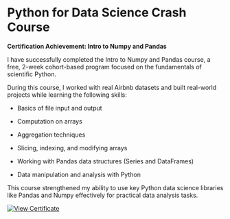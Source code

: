 # Python for Data Science Crash Course

**Certification Achievement: Intro to Numpy and Pandas**

I have successfully completed the Intro to Numpy and Pandas course, a free, 2-week cohort-based program focused on the fundamentals of scientific Python.

During this course, I worked with real Airbnb datasets and built real-world projects while learning the following skills:

- Basics of file input and output

- Computation on arrays

- Aggregation techniques

- Slicing, indexing, and modifying arrays

- Working with Pandas data structures (Series and DataFrames)

- Data manipulation and analysis with Python

This course strengthened my ability to use key Python data science libraries like Pandas and Numpy effectively for practical data analysis tasks.

[![View Certificate](https://img.shields.io/badge/Certification-View-blue)](https://www.credential.net/933d5cf4-6647-4789-930d-d11e6adc0306#acc.SOJWz41j)




